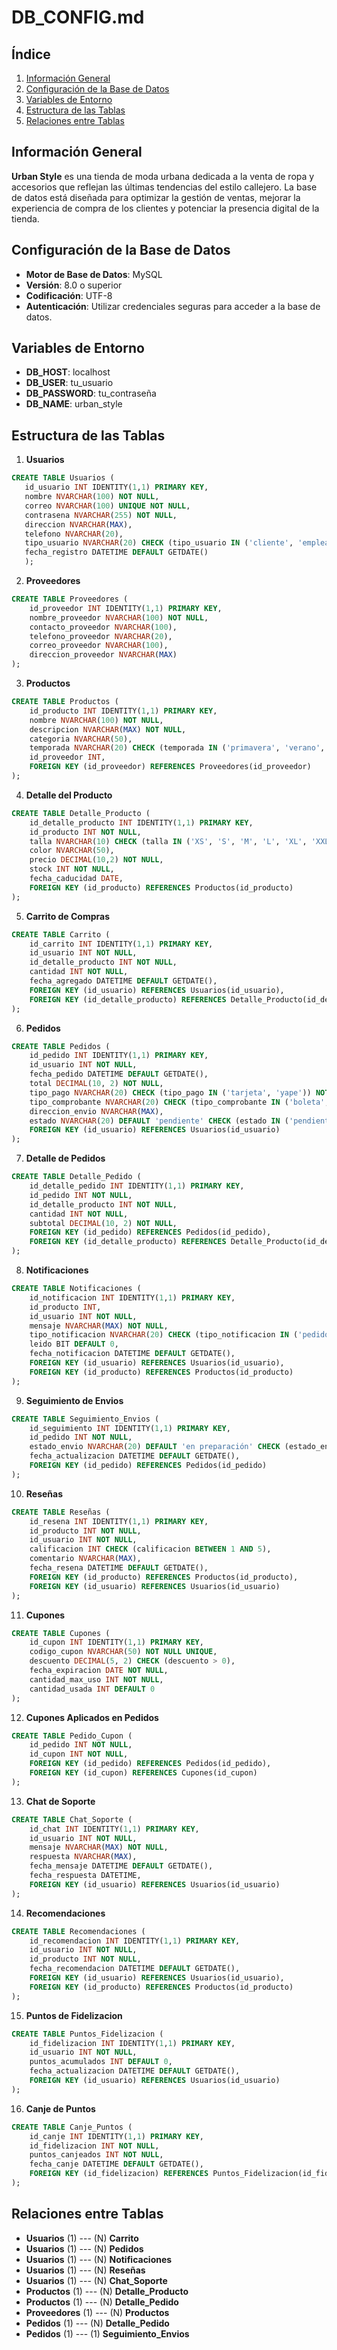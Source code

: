 # DB_CONFIG.md

## Índice
1. [Información General](#información-general)
2. [Configuración de la Base de Datos](#configuración-de-la-base-de-datos)
3. [Variables de Entorno](#variables-de-entorno)
4. [Estructura de las Tablas](#estructura-de-las-tablas)
5. [Relaciones entre Tablas](#relaciones-entre-tablas)

## Información General
**Urban Style** es una tienda de moda urbana dedicada a la venta de ropa y accesorios que reflejan las últimas tendencias del estilo callejero. La base de datos está diseñada para optimizar la gestión de ventas, mejorar la experiencia de compra de los clientes y potenciar la presencia digital de la tienda.

## Configuración de la Base de Datos
- **Motor de Base de Datos**: MySQL
- **Versión**: 8.0 o superior
- **Codificación**: UTF-8
- **Autenticación**: Utilizar credenciales seguras para acceder a la base de datos.

## Variables de Entorno
- **DB_HOST**: localhost
- **DB_USER**: tu_usuario
- **DB_PASSWORD**: tu_contraseña
- **DB_NAME**: urban_style

## Estructura de las Tablas

1. **Usuarios**
```sql
CREATE TABLE Usuarios (
   id_usuario INT IDENTITY(1,1) PRIMARY KEY,
   nombre NVARCHAR(100) NOT NULL,
   correo NVARCHAR(100) UNIQUE NOT NULL,
   contrasena NVARCHAR(255) NOT NULL,
   direccion NVARCHAR(MAX),
   telefono NVARCHAR(20),
   tipo_usuario NVARCHAR(20) CHECK (tipo_usuario IN ('cliente', 'empleado', 'administrador')),
   fecha_registro DATETIME DEFAULT GETDATE()
   );
   ```
   

2. **Proveedores**
```sql
CREATE TABLE Proveedores (
    id_proveedor INT IDENTITY(1,1) PRIMARY KEY,
    nombre_proveedor NVARCHAR(100) NOT NULL,
    contacto_proveedor NVARCHAR(100),
    telefono_proveedor NVARCHAR(20),
    correo_proveedor NVARCHAR(100),
    direccion_proveedor NVARCHAR(MAX)
);
   ```

3. **Productos**
```sql
CREATE TABLE Productos (
    id_producto INT IDENTITY(1,1) PRIMARY KEY,
    nombre NVARCHAR(100) NOT NULL,
    descripcion NVARCHAR(MAX) NOT NULL,
    categoria NVARCHAR(50),
    temporada NVARCHAR(20) CHECK (temporada IN ('primavera', 'verano', 'otoño', 'invierno')),
    id_proveedor INT,
    FOREIGN KEY (id_proveedor) REFERENCES Proveedores(id_proveedor)
);
   ```

4. **Detalle del Producto**
```sql
CREATE TABLE Detalle_Producto (
    id_detalle_producto INT IDENTITY(1,1) PRIMARY KEY,
    id_producto INT NOT NULL,
    talla NVARCHAR(10) CHECK (talla IN ('XS', 'S', 'M', 'L', 'XL', 'XXL')),
    color NVARCHAR(50),
    precio DECIMAL(10,2) NOT NULL,
    stock INT NOT NULL,
    fecha_caducidad DATE,
    FOREIGN KEY (id_producto) REFERENCES Productos(id_producto)
);
   ```

5. **Carrito de Compras**
```sql
CREATE TABLE Carrito (
    id_carrito INT IDENTITY(1,1) PRIMARY KEY,
    id_usuario INT NOT NULL,
    id_detalle_producto INT NOT NULL,
    cantidad INT NOT NULL,
    fecha_agregado DATETIME DEFAULT GETDATE(),
    FOREIGN KEY (id_usuario) REFERENCES Usuarios(id_usuario),
    FOREIGN KEY (id_detalle_producto) REFERENCES Detalle_Producto(id_detalle_producto)
);
   ```

6. **Pedidos**
```sql
CREATE TABLE Pedidos (
    id_pedido INT IDENTITY(1,1) PRIMARY KEY,
    id_usuario INT NOT NULL,
    fecha_pedido DATETIME DEFAULT GETDATE(),
    total DECIMAL(10, 2) NOT NULL,
    tipo_pago NVARCHAR(20) CHECK (tipo_pago IN ('tarjeta', 'yape')) NOT NULL,
    tipo_comprobante NVARCHAR(20) CHECK (tipo_comprobante IN ('boleta', 'factura')) NOT NULL,
    direccion_envio NVARCHAR(MAX),
    estado NVARCHAR(20) DEFAULT 'pendiente' CHECK (estado IN ('pendiente', 'en proceso', 'enviado', 'entregado')),
    FOREIGN KEY (id_usuario) REFERENCES Usuarios(id_usuario)
);
   ```

7. **Detalle de Pedidos**
```sql
CREATE TABLE Detalle_Pedido (
    id_detalle_pedido INT IDENTITY(1,1) PRIMARY KEY,
    id_pedido INT NOT NULL,
    id_detalle_producto INT NOT NULL,
    cantidad INT NOT NULL,
    subtotal DECIMAL(10, 2) NOT NULL,
    FOREIGN KEY (id_pedido) REFERENCES Pedidos(id_pedido),
    FOREIGN KEY (id_detalle_producto) REFERENCES Detalle_Producto(id_detalle_producto)
);
   ```

8. **Notificaciones**
```sql
CREATE TABLE Notificaciones (
    id_notificacion INT IDENTITY(1,1) PRIMARY KEY,
    id_producto INT,
    id_usuario INT NOT NULL,
    mensaje NVARCHAR(MAX) NOT NULL,
    tipo_notificacion NVARCHAR(20) CHECK (tipo_notificacion IN ('pedido', 'alerta_stock', 'alerta_caducidad')) NOT NULL,
    leido BIT DEFAULT 0,
    fecha_notificacion DATETIME DEFAULT GETDATE(),
    FOREIGN KEY (id_usuario) REFERENCES Usuarios(id_usuario),
    FOREIGN KEY (id_producto) REFERENCES Productos(id_producto)
);
   ```

9. **Seguimiento de Envios**
```sql
CREATE TABLE Seguimiento_Envios (
    id_seguimiento INT IDENTITY(1,1) PRIMARY KEY,
    id_pedido INT NOT NULL,
    estado_envio NVARCHAR(20) DEFAULT 'en preparación' CHECK (estado_envio IN ('en preparación', 'en tránsito', 'entregado')),
    fecha_actualizacion DATETIME DEFAULT GETDATE(),
    FOREIGN KEY (id_pedido) REFERENCES Pedidos(id_pedido)
);
   ```

10. **Reseñas**
```sql
CREATE TABLE Reseñas (
    id_resena INT IDENTITY(1,1) PRIMARY KEY,
    id_producto INT NOT NULL,
    id_usuario INT NOT NULL,
    calificacion INT CHECK (calificacion BETWEEN 1 AND 5),
    comentario NVARCHAR(MAX),
    fecha_resena DATETIME DEFAULT GETDATE(),
    FOREIGN KEY (id_producto) REFERENCES Productos(id_producto),
    FOREIGN KEY (id_usuario) REFERENCES Usuarios(id_usuario)
);
   ```

11. **Cupones**
```sql
CREATE TABLE Cupones (
    id_cupon INT IDENTITY(1,1) PRIMARY KEY,
    codigo_cupon NVARCHAR(50) NOT NULL UNIQUE,
    descuento DECIMAL(5, 2) CHECK (descuento > 0),
    fecha_expiracion DATE NOT NULL,
    cantidad_max_uso INT NOT NULL,
    cantidad_usada INT DEFAULT 0
);
   ```

12. **Cupones Aplicados en Pedidos**
```sql
CREATE TABLE Pedido_Cupon (
    id_pedido INT NOT NULL,
    id_cupon INT NOT NULL,
    FOREIGN KEY (id_pedido) REFERENCES Pedidos(id_pedido),
    FOREIGN KEY (id_cupon) REFERENCES Cupones(id_cupon)
);
   ```

13. **Chat de Soporte**
```sql
CREATE TABLE Chat_Soporte (
    id_chat INT IDENTITY(1,1) PRIMARY KEY,
    id_usuario INT NOT NULL,
    mensaje NVARCHAR(MAX) NOT NULL,
    respuesta NVARCHAR(MAX),
    fecha_mensaje DATETIME DEFAULT GETDATE(),
    fecha_respuesta DATETIME,
    FOREIGN KEY (id_usuario) REFERENCES Usuarios(id_usuario)
);
   ```

14. **Recomendaciones**
```sql
CREATE TABLE Recomendaciones (
    id_recomendacion INT IDENTITY(1,1) PRIMARY KEY,
    id_usuario INT NOT NULL,
    id_producto INT NOT NULL,
    fecha_recomendacion DATETIME DEFAULT GETDATE(),
    FOREIGN KEY (id_usuario) REFERENCES Usuarios(id_usuario),
    FOREIGN KEY (id_producto) REFERENCES Productos(id_producto)
);
   ```

15. **Puntos de Fidelizacion**
```sql
CREATE TABLE Puntos_Fidelizacion (
    id_fidelizacion INT IDENTITY(1,1) PRIMARY KEY,
    id_usuario INT NOT NULL,
    puntos_acumulados INT DEFAULT 0,
    fecha_actualizacion DATETIME DEFAULT GETDATE(),
    FOREIGN KEY (id_usuario) REFERENCES Usuarios(id_usuario)
);
   ```

16. **Canje de Puntos**
```sql
CREATE TABLE Canje_Puntos (
    id_canje INT IDENTITY(1,1) PRIMARY KEY,
    id_fidelizacion INT NOT NULL,
    puntos_canjeados INT NOT NULL,
    fecha_canje DATETIME DEFAULT GETDATE(),
    FOREIGN KEY (id_fidelizacion) REFERENCES Puntos_Fidelizacion(id_fidelizacion)
);
   ```

## Relaciones entre Tablas
- **Usuarios** (1) --- (N) **Carrito**
- **Usuarios** (1) --- (N) **Pedidos**
- **Usuarios** (1) --- (N) **Notificaciones**
- **Usuarios** (1) --- (N) **Reseñas**
- **Usuarios** (1) --- (N) **Chat_Soporte**
- **Productos** (1) --- (N) **Detalle_Producto**
- **Productos** (1) --- (N) **Detalle_Pedido**
- **Proveedores** (1) --- (N) **Productos**
- **Pedidos** (1) --- (N) **Detalle_Pedido**
- **Pedidos** (1) --- (1) **Seguimiento_Envios**